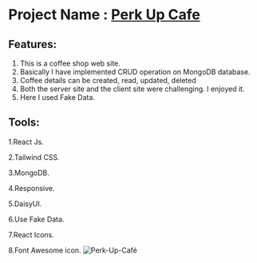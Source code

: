 # Project Name : [Perk Up Cafe](https://perkupcafe.netlify.app/)

## Features: 
1. This is a coffee shop web site.
2. Basically I have implemented CRUD operation on MongoDB database.
3. Coffee details can be created, read, updated, deleted
4. Both the server site and the client site were challenging. I enjoyed it.
5. Here I used Fake Data.


## Tools: 
1.React Js.

2.Tailwind CSS.

3.MongoDB.

4.Responsive.

5.DaisyUI.

6.Use Fake Data.

7.React Icons.

8.Font Awesome icon.
![Perk-Up-Café](https://github.com/user-attachments/assets/15957661-a0a1-4dee-adcd-54d370210a97)


